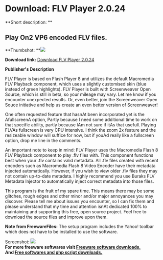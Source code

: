 # Download: FLV Player 2.0.24

**Short description: **

## Play On2 VP6 encoded FLV files.

  
**Thumbshot: **![](http://www.freewarefiles.com/screenshot/flvplayer_md.gif)   
  
**Download link:** [Download FLV Player 2.0.24](http://freesoftwares.boysofts.com/FLV-Player_program_18210.html)  
  

**Publisher's Description**  
  

FLV Player is based on Flash Player 8 and utilizes the default Macromedia FLV
Playback component, which uses a slightly customised skin (blue instead of
green highlights). FLV Player is built with Screenweaver Open Source, which is
still in beta, so your mileage may vary. Let me know if you encounter
unexpected results. Or, even better, join the Screenweaver Open Souce
initiative and help us create an even better version of Screenweaver!

One often requested feature that hasnAt been incorporated yet is the
AfullscreenA option, Partly because I need some additional time to work on
that specific ability, partly because IAm not sure if itAs that usefull.
Playing FLVAs fullscreen is very CPU intensive. I think the zoom 2x feature
and the resizeable window will suffice for now, but if youAd really like a
fullscreen option, drop me line in the comments.

An important note to keep in mind: FLV Player uses the Macromedia Flash 8 FLV
Playback component to play .flv files with. This component functions best when
your .flv contains valid metadata. All .flv files created with recent encoders
such as Macromedia Flash 8 Video Encoder have their metadata injected
automatically. However, if you wish to view older .flv files they may not
contain up-to-date metadata. I highly recommend you use Buraks FLV Metadata
Injector to automatically inject correct metadata into those files.

This program is the fruit of my spare time. This means there may be some
glitches, rough edges and other minor and/or major annoyances you may
discover. Please tell me about issues you encounter, so I can fix them and
please understand that my time and attention isnAt dedicated 100% to
maintaining and supporting this free, open source project. Feel free to
download the source files and improve upon them.

**Note from FreewareFiles:** The setup program includes the Yahoo! toolbar which does not have to be installed to use the software.

  
  
Screenshot: ![](http://www.freewarefiles.com/screenshot/flvplayer.gif)  
**For more freeware softwares visit [Freeware software downloads.](http://freesoftwares.boysofts.com/)**   
**And [Free softwares and php script downloads.](http://www.boysofts.com/)**

